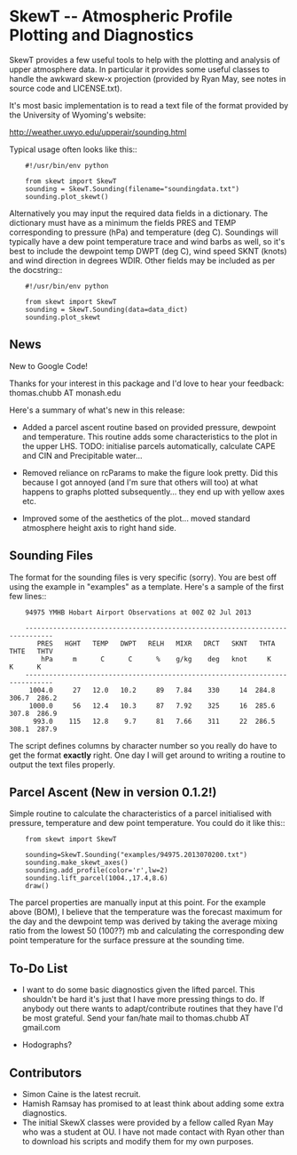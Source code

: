 # SkewT -- Atmospheric Profile Plotting and Diagnostics #

SkewT provides a few useful tools to help with the plotting and analysis of
upper atmosphere data. In particular it provides some useful classes to
handle the awkward skew-x projection (provided by Ryan May, see notes in
source code and LICENSE.txt).

It's most basic implementation is to read a text file of the format provided
by the University of Wyoming's website:

http://weather.uwyo.edu/upperair/sounding.html

Typical usage often looks like this::

```
    #!/usr/bin/env python

    from skewt import SkewT
    sounding = SkewT.Sounding(filename="soundingdata.txt")
    sounding.plot_skewt()
```

Alternatively you may input the required data fields in a dictionary. The
dictionary must have as a minimum the fields PRES and TEMP corresponding to
pressure (hPa) and temperature (deg C). Soundings will typically have a dew
point temperature trace and wind barbs as well, so it's best to include the
dewpoint temp DWPT (deg C), wind speed SKNT (knots) and wind direction in
degrees WDIR. Other fields may be included as per the docstring::

```
    #!/usr/bin/env python

    from skewt import SkewT
    sounding = SkewT.Sounding(data=data_dict)
    sounding.plot_skewt
```

## News ##
New to Google Code!

Thanks for your interest in this package and I'd love to hear your feedback: thomas.chubb AT monash.edu

Here's a summary of what's new in this release:

  * Added a parcel ascent routine based on provided pressure, dewpoint and temperature. This routine adds some characteristics to the plot in the upper LHS. TODO: initialise parcels automatically, calculate CAPE and CIN and Precipitable water...

  * Removed reliance on rcParams to make the figure look pretty. Did this because I got annoyed (and I'm sure that others will too) at what happens to graphs plotted subsequently... they end up with yellow axes etc.

  * Improved some of the aesthetics of the plot... moved standard atmosphere height axis to right hand side.

## Sounding Files ##
The format for the sounding files is very specific (sorry). You are best off
using the example in "examples" as a template. Here's a sample of the first
few lines::

```
    94975 YMHB Hobart Airport Observations at 00Z 02 Jul 2013

    -----------------------------------------------------------------------------
       PRES   HGHT   TEMP   DWPT   RELH   MIXR   DRCT   SKNT   THTA   THTE   THTV
        hPa     m      C      C      %    g/kg    deg   knot     K      K      K
    -----------------------------------------------------------------------------
     1004.0     27   12.0   10.2     89   7.84    330     14  284.8  306.7  286.2
     1000.0     56   12.4   10.3     87   7.92    325     16  285.6  307.8  286.9
      993.0    115   12.8    9.7     81   7.66    311     22  286.5  308.1  287.9
```

The script defines columns by character number so you really do have to get
the format **exactly** right. One day I will get around to writing a routine
to output the text files properly.

## Parcel Ascent (New in version 0.1.2!) ##
Simple routine to calculate the characteristics of a parcel initialised with
pressure, temperature and dew point temperature. You could do it like this::

```
    from skewt import SkewT

    sounding=SkewT.Sounding("examples/94975.2013070200.txt")
    sounding.make_skewt_axes()
    sounding.add_profile(color='r',lw=2)
    sounding.lift_parcel(1004.,17.4,8.6)
    draw()
```


The parcel properties are manually input at this point. For the example
above (BOM), I believe that the temperature was the forecast maximum for the
day and the dewpoint temp was derived by taking the average mixing ratio
from the lowest 50 (100??) mb and calculating the corresponding dew point
temperature for the surface pressure at the sounding time.

## To-Do List ##
  * I want to do some basic diagnostics given the lifted parcel. This shouldn't be hard it's just that I have more pressing things to do. If anybody out there wants to adapt/contribute routines that they have I'd be most grateful. Send your fan/hate mail to thomas.chubb AT gmail.com

  * Hodographs?

## Contributors ##
  * Simon Caine is the latest recruit.
  * Hamish Ramsay has promised to at least think about adding some extra diagnostics.
  * The initial SkewX classes were provided by a fellow called Ryan May who was a student at OU. I have not made contact with Ryan other than to download his scripts and modify them for my own purposes.
